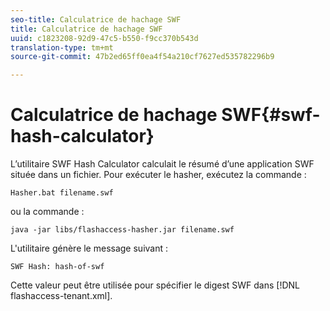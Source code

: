```yaml
---
seo-title: Calculatrice de hachage SWF
title: Calculatrice de hachage SWF
uuid: c1823208-92d9-47c5-b550-f9cc370b543d
translation-type: tm+mt
source-git-commit: 47b2ed65ff0ea4f54a210cf7627ed535782296b9

---
```



# Calculatrice de hachage SWF{#swf-hash-calculator}

L’utilitaire SWF Hash Calculator calculait le résumé d’une application SWF située dans un fichier. Pour exécuter le hasher, exécutez la commande :

```
Hasher.bat filename.swf
```

ou la commande :

```
java -jar libs/flashaccess-hasher.jar filename.swf
```

L&#39;utilitaire génère le message suivant :

```
SWF Hash: hash-of-swf
```

Cette valeur peut être utilisée pour spécifier le digest SWF dans [!DNL flashaccess-tenant.xml].
